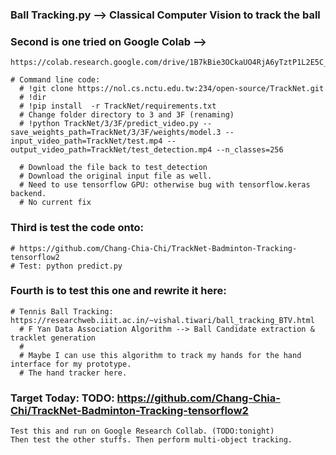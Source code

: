 ### Ball Tracking.py --> Classical Computer Vision to track the ball

### Second is one tried on Google Colab -->
    https://colab.research.google.com/drive/1B7kBie3OCkaUO4RjA6yTztP1L2E5C_Ew#scrollTo=JPW_kiJsTIGl

    # Command line code:
      # !git clone https://nol.cs.nctu.edu.tw:234/open-source/TrackNet.git
      # !dir
      # !pip install  -r TrackNet/requirements.txt
      # Change folder directory to 3 and 3F (renaming)
      # !python TrackNet/3/3F/predict_video.py --save_weights_path=TrackNet/3/3F/weights/model.3 --input_video_path=TrackNet/test.mp4 --output_video_path=TrackNet/test_detection.mp4 --n_classes=256

      # Download the file back to test_detection
      # Download the original input file as well.
      # Need to use tensorflow GPU: otherwise bug with tensorflow.keras backend.
      # No current fix

### Third is test the code onto:
    # https://github.com/Chang-Chia-Chi/TrackNet-Badminton-Tracking-tensorflow2
    # Test: python predict.py

### Fourth is to test this one and rewrite it here:
    # Tennis Ball Tracking: https://researchweb.iiit.ac.in/~vishal.tiwari/ball_tracking_BTV.html
      # F Yan Data Association Algorithm --> Ball Candidate extraction & tracklet generation
      #
      # Maybe I can use this algorithm to track my hands for the hand interface for my prototype.
      # The hand tracker here.

### Target Today: TODO: https://github.com/Chang-Chia-Chi/TrackNet-Badminton-Tracking-tensorflow2
    Test this and run on Google Research Collab. (TODO:tonight)
    Then test the other stuffs. Then perform multi-object tracking.
###
